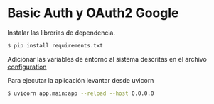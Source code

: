 # Basic Auth y OAuth2 Google
Instalar las librerias de dependencia.
```sh
$ pip install requirements.txt
```
Adicionar las variables de entorno al sistema descritas en el archivo [configuration](./app/configuration.py)

Para ejecutar la aplicación levantar desde uvicorn
```sh
$ uvicorn app.main:app --reload --host 0.0.0.0
```
